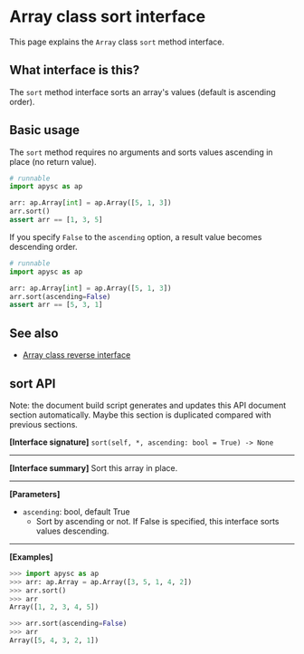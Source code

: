 # Array class sort interface

This page explains the `Array` class `sort` method interface.

## What interface is this?

The `sort` method interface sorts an array's values (default is ascending order).

## Basic usage

The `sort` method requires no arguments and sorts values ascending in place (no return value).

```py
# runnable
import apysc as ap

arr: ap.Array[int] = ap.Array([5, 1, 3])
arr.sort()
assert arr == [1, 3, 5]
```

If you specify `False` to the `ascending` option, a result value becomes descending order.

```py
# runnable
import apysc as ap

arr: ap.Array[int] = ap.Array([5, 1, 3])
arr.sort(ascending=False)
assert arr == [5, 3, 1]
```

## See also

- [Array class reverse interface](array_reverse.md)


## sort API

<!-- Docstring: apysc._type.array.Array.sort -->

<span class="inconspicuous-txt">Note: the document build script generates and updates this API document section automatically. Maybe this section is duplicated compared with previous sections.</span>

**[Interface signature]** `sort(self, *, ascending: bool = True) -> None`<hr>

**[Interface summary]** Sort this array in place.<hr>

**[Parameters]**

- `ascending`: bool, default True
  - Sort by ascending or not. If False is specified, this interface sorts values descending.

<hr>

**[Examples]**

```py
>>> import apysc as ap
>>> arr: ap.Array = ap.Array([3, 5, 1, 4, 2])
>>> arr.sort()
>>> arr
Array([1, 2, 3, 4, 5])

>>> arr.sort(ascending=False)
>>> arr
Array([5, 4, 3, 2, 1])
```
